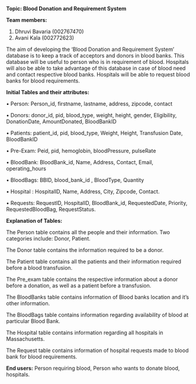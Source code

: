 **Topic: Blood Donation and Requirement System**

**Team members:**
1.	Dhruvi Bavaria (002767470)
2.	Avani Kala (002772623)

The aim of developing the ‘Blood Donation and Requirement System’ database is to keep a track of acceptors and donors in blood banks. This database will be useful to person who is in requirement of blood. Hospitals will also be able to take advantage of this database in case of blood need and contact respective blood banks. Hospitals will be able to request blood banks for blood requirements. 

**Initial Tables and their attributes:**

•	Person: Person_id, firstname, lastname, address, zipcode, contact

•	Donors: donor_id, pid, blood_type, weight, height, gender, Eligibility, DonationDate, AmountDonated, BloodBankID

•	Patients: patient_id, pid, blood_type, Weight, Height, Transfusion Date, BloodBankID

•	Pre-Exam: Peid, pid, hemoglobin, bloodPressure, pulseRate

•	BloodBank: BloodBank_id, Name, Address, Contact, Email, operating_hours

•	BloodBags: BBID, blood_bank_id , BloodType, Quantity

•	Hospital : HospitalID, Name, Address, City, Zipcode, Contact.

•	Requests: RequestID, HospitalID, BloodBank_id, RequestedDate, Priority, RequestedBloodBag, RequestStatus.


**Explanation of Tables:**

The Person table contains all the people and their information. Two categories include: Donor, Patient. 

The Donor table contains the information required to be a donor. 

The Patient table contains all the patients and their information required before a blood transfusion. 

The Pre_exam table contains the respective information about a donor before a donation, as well as a patient before a transfusion. 

The BloodBanks table contains information of Blood banks location and it’s other information. 

The BloodBags table contains information regarding availability of blood at particular Blood Bank.

The Hospital table contains information regarding all hospitals in Massachusetts. 

The Request table contains information of hospital requests made to blood bank for blood requirements.

**End users:** Person requiring blood, Person who wants to donate blood, hospitals.

